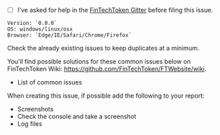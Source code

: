 - [ ] I've asked for help in the [FinTechToken Gitter](http://www.fintechtoken.com) before filing this issue.


<!-- Please fill in these information below: -->
```
Version: `0.0.0`
OS: windows/linux/osx
Browser: `Edge/IE/Safari/Chrome/Firefox` 
```

Check the already existing issues to keep duplicates at a minimum.


You'll find possible solutions for these common issues below on FinTechToken Wiki: https://github.com/FinTechToken/FTWebsite/wiki.

- List of common issues

When creating this issue, if possible add the following to your report:
- Screenshots
- Check the console and take a screenshot
- Log files
